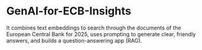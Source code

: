 # GenAI-for-ECB-Insights
It combines text embeddings to search through the documents of the European Central Bank for 2025, uses prompting to generate clear, friendly answers, and builds a question-answering app (RAG).  
